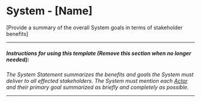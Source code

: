 ﻿# System - [Name]

[Provide a summary of the overall System goals in terms of stakeholder benefits]

---
##### Instructions for using this template (Remove this section when no longer needed):

*The System Statement summarizes the benefits and goals the System must deliver to all effected stakeholders. The System must mention each [Actor](Actor.md) and their primary goal summarized as briefly and completely as possible.*

---

<div style="page-break-after: always;"></div>